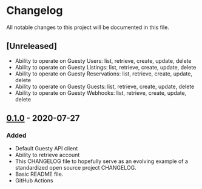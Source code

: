 # Changelog

All notable changes to this project will be documented in this file.

## [Unreleased]

- Ability to operate on Guesty Users: list, retrieve, create, update, delete
- Ability to operate on Guesty Listings: list, retrieve, create, update, delete
- Ability to operate on Guesty Reservations: list, retrieve, create, update, delete
- Ability to operate on Guesty Guests: list, retrieve, create, update, delete
- Ability to operate on Guesty Webhooks: list, retrieve, create, update, delete

## [0.1.0] - 2020-07-27

### Added

- Default Guesty API client
- Ability to retrieve account
- This CHANGELOG file to hopefully serve as an evolving example of a
  standardized open source project CHANGELOG.
- Basic README file.
- GitHub Actions

[0.1.0]: https://github.com/mihilbabin/guesty_api/releases/tag/v0.1.0
